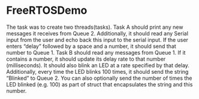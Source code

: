 # FreeRTOSDemo

The task was to create two threads(tasks). Task A should print any new messages it receives from Queue 2. Additionally, it should read any Serial input from the user and echo back this input to the serial input. If the user enters “delay” followed by a space and a number, it should send that number to Queue 1.
Task B should read any messages from Queue 1. If it contains a number, it should update its delay rate to that number (milliseconds). It should also blink an LED at a rate specified by that delay. Additionally, every time the LED blinks 100 times, it should send the string “Blinked” to Queue 2. You can also optionally send the number of times the LED blinked (e.g. 100) as part of struct that encapsulates the string and this number.
